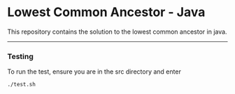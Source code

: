 # Lowest Common Ancestor - Java

This repository contains the solution to the lowest common ancestor in java.

---
### Testing

To run the test, ensure you are in the src directory and enter

```
./test.sh
```

